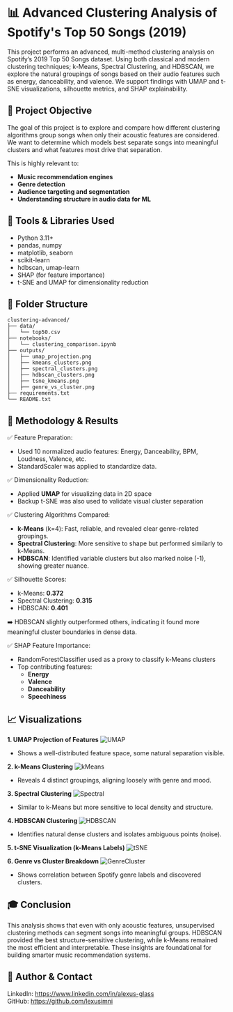 
📊 Advanced Clustering Analysis of Spotify's Top 50 Songs (2019)
===============================================================

This project performs an advanced, multi-method clustering analysis on Spotify’s 2019 Top 50 Songs dataset. Using both classical and modern clustering techniques; k-Means, Spectral Clustering, and HDBSCAN, we explore the natural groupings of songs based on their audio features such as energy, danceability, and valence. We support findings with UMAP and t-SNE visualizations, silhouette metrics, and SHAP explainability.

🎯 Project Objective
--------------------
The goal of this project is to explore and compare how different clustering algorithms group songs when only their acoustic features are considered. We want to determine which models best separate songs into meaningful clusters and what features most drive that separation.

This is highly relevant to:
- **Music recommendation engines**
- **Genre detection**
- **Audience targeting and segmentation**
- **Understanding structure in audio data for ML**

🧰 Tools & Libraries Used
--------------------------
- Python 3.11+
- pandas, numpy
- matplotlib, seaborn
- scikit-learn
- hdbscan, umap-learn
- SHAP (for feature importance)
- t-SNE and UMAP for dimensionality reduction

📁 Folder Structure
---------------------
```
clustering-advanced/
├── data/
│   └── top50.csv
├── notebooks/
│   └── clustering_comparison.ipynb
├── outputs/
│   ├── umap_projection.png
│   ├── kmeans_clusters.png
│   ├── spectral_clusters.png
│   ├── hdbscan_clusters.png
│   ├── tsne_kmeans.png
│   ├── genre_vs_cluster.png
├── requirements.txt
└── README.txt
```

🧪 Methodology & Results
-------------------------

✅ Feature Preparation:
- Used 10 normalized audio features: Energy, Danceability, BPM, Loudness, Valence, etc.
- StandardScaler was applied to standardize data.

✅ Dimensionality Reduction:
- Applied **UMAP** for visualizing data in 2D space
- Backup t-SNE was also used to validate visual cluster separation

✅ Clustering Algorithms Compared:
- **k-Means** (k=4): Fast, reliable, and revealed clear genre-related groupings.
- **Spectral Clustering**: More sensitive to shape but performed similarly to k-Means.
- **HDBSCAN**: Identified variable clusters but also marked noise (-1), showing greater nuance.

✅ Silhouette Scores:
- k-Means: **0.372**
- Spectral Clustering: **0.315**
- HDBSCAN: **0.401**

➡️ HDBSCAN slightly outperformed others, indicating it found more meaningful cluster boundaries in dense data.

✅ SHAP Feature Importance:
- RandomForestClassifier used as a proxy to classify k-Means clusters
- Top contributing features:
  - **Energy**
  - **Valence**
  - **Danceability**
  - **Speechiness**

📈 Visualizations
------------------

**1. UMAP Projection of Features**
![UMAP](outputs/umap_projection.png)
- Shows a well-distributed feature space, some natural separation visible.

**2. k-Means Clustering**
![kMeans](outputs/kmeans_clusters.png)
- Reveals 4 distinct groupings, aligning loosely with genre and mood.

**3. Spectral Clustering**
![Spectral](outputs/spectral_clusters.png)
- Similar to k-Means but more sensitive to local density and structure.

**4. HDBSCAN Clustering**
![HDBSCAN](outputs/hdbscan_clusters.png)
- Identifies natural dense clusters and isolates ambiguous points (noise).

**5. t-SNE Visualization (k-Means Labels)**
![tSNE](outputs/tsne_kmeans.png)

**6. Genre vs Cluster Breakdown**
![GenreCluster](outputs/genre_vs_cluster.png)
- Shows correlation between Spotify genre labels and discovered clusters.

🎓 Conclusion
--------------
This analysis shows that even with only acoustic features, unsupervised clustering methods can segment songs into meaningful groups. HDBSCAN provided the best structure-sensitive clustering, while k-Means remained the most efficient and interpretable. These insights are foundational for building smarter music recommendation systems.

🔗 Author & Contact
---------------------
LinkedIn: https://www.linkedin.com/in/alexus-glass  
GitHub: https://github.com/lexusimni  
